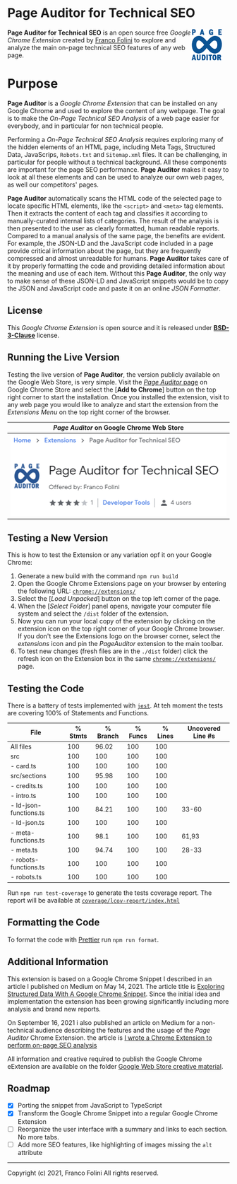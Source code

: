 # Page Auditor for Technical SEO 
<img src='./web-store-images/Store-Icon_128x128.png' align='right' style='margin-right:16px;width:72px;'>**Page Auditor for Technical SEO** is an open source free _Google Chrome Extension_ created by [Franco Folini](https://www.linkedin.com/in/francofolini/) to explore and analyze the main on-page technical SEO features of any web page.



# Purpose
**Page Auditor** is a _Google Chrome Extension_ that can be installed on any Google Chrome and used to explore the content of any webpage. The goal is to make the _On-Page Technical SEO Analysis_ of a web page easier for everybody, and in particular for non technical people.

Performing a _On-Page Technical SEO Analysis_ requires exploring many of the hidden elements of an HTML page, including Meta Tags, Structured Data, JavaScrips, `Robots.txt` and `Sitemap.xml` files. It can be challenging, in particular for people without a technical background. All these components are important for the page SEO performance. **Page Auditor** makes it easy to look at all these elements and can be used to analyze our own web pages, as well our competitors' pages.

**Page Auditor** automatically scans the HTML code of the selected page to locate specific HTML elements, like the `<script>` and `<meta>` tag elements. Then it extracts the content of each tag and classifies it according to manually-curated internal lists of categories. The result of the analysis is then presented to the user as clearly formatted, human readable reports. Compared to a manual analysis of the same page, the benefits are evident. For example, the JSON-LD and the JavaScript code included in a page provide critical information about the page, but they are frequently compressed and almost unreadable for humans. **Page Auditor** takes care of it by properly formatting the code and providing detailed information about the meaning and use of each item. Without this **Page Auditor**, the only way to make sense of these JSON-LD and JavaScript snippets would be to copy the JSON and JavaScript code and paste it on an online _JSON Formatter_.

## License
This _Google Chrome Extension_ is open source and it is released under [__BSD-3-Clause__](./LICENSE.md) license.

## Running the Live Version
Testing the live version of **Page Auditor**, the version publicly available on the Google Web Store, is very simple. Visit the [*Page Auditor* page](https://chrome.google.com/webstore/detail/page-auditor-for-technica/dogloealpnibhaieipodofhcbamacabh) on Google Chrome Store and select the [__Add to Chrome__] button on the top right corner to start the installation.
Once you installed the extension, visit to any web page you would like to analyze and start the extension from the *Extensions Menu* on the top right corner of the browser.

| _Page Auditor_ on Google Chrome Web Store |
| -- |
|!["Page Auditor" on Google Chrome Web Store](web-store-images/ChromeWebStore.png)|


## Testing a New Version
This is how to test the Extension or any variation opf it on your Google Chrome:
1. Generate a new build with the command `npm run build`
1. Open the Google Chrome Extensions page on your browser by entering the following URL: [`chrome://extensions/`](chrome://extensions/)
1. Select the [*Load Unpacked*] button on the top left corner of the page.
1. When the [*Select Folder*] panel opens, navigate your computer file system and select the `/dist` folder of the extension.
1. Now you can run your local copy of the extension by clicking on the extension icon on the top right corner of your Google Chrome browser. If you don't see the Extensions logo on the browser corner, select the _extensions_ icon and pin the _PageAuditor_ extension to the main toolbar.
1. To test new changes (fresh files are in the `./dist` folder) click the refresh icon on the Extension box in the same [`chrome://extensions/`](chrome://extensions/) page.



## Testing the Code
There is a battery of tests implemented with [`jest`](https://jestjs.io/). At teh moment the tests are covering 100% of Statements and Functions.

| File                    | % Stmts | % Branch | % Funcs | % Lines | Uncovered Line #s 
|-------------------------|---------|----------|---------|---------|-------------------
| All files               |     100 |    96.02 |     100 |     100 |                   
|  src                    |     100 |      100 |     100 |     100 |                   
|  - card.ts              |     100 |      100 |     100 |     100 |                   
|  src/sections           |     100 |    95.98 |     100 |     100 |                   
|  - credits.ts           |     100 |      100 |     100 |     100 |                   
|  - intro.ts             |     100 |      100 |     100 |     100 |                   
|  - ld-json-functions.ts |     100 |    84.21 |     100 |     100 | 33-60
|  - ld-json.ts           |     100 |      100 |     100 |     100 | 
|  - meta-functions.ts    |     100 |     98.1 |     100 |     100 | 61,93
|  - meta.ts              |     100 |    94.74 |     100 |     100 | 28-33
|  - robots-functions.ts  |     100 |      100 |     100 |     100 | 
|  - robots.ts            |     100 |      100 |     100 |     100 | 

Run `npm run test-coverage` to generate the tests coverage report. 
The report will be available at [`coverage/lcov-report/index.html`](coverage/lcov-report/index.html)

## Formatting the Code
To format the code with [Prettier](https://prettier.io/) run `npm run format`.

## Additional Information
This extension is based on a Google Chrome Snippet I described in an article I published on Medium on May 14, 2021. The article title is [Exploring Structured Data With A Google Chrome Snippet](https://folini.medium.com/exploring-structured-data-with-a-google-chrome-snippet-944ad4ef831). Since the initial idea and implementation the extension has been growing significantly including more analysis and brand new reports.

On September 16, 2021 i also published an article on Medium for a non-technical audience describing the features and the usage of the _Page Auditor_ Chrome Extension. the article is [I wrote a Chrome Extension to perform on-page SEO analysis](https://folini.medium.com/i-wrote-a-chrome-extension-to-perform-on-page-seo-analysis-d680f6713707)

All information and creative required to publish the Google Chrome eExtension are available on the folder [Google Web Store creative material](./GoogleWebStore.md).

## Roadmap
- [x] Porting the snippet from JavaScript to TypeScript
- [x] Transform the Google Chrome Snippet into a regular Google Chrome Extension
- [ ] Reorganize the user interface with a summary and links to each section. No more tabs.
- [ ] Add more SEO features, like highlighting of images missing the `alt` attribute

---
Copyright (c) 2021, Franco Folini
All rights reserved.
